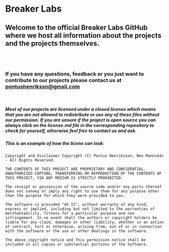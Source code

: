 # Breaker Labs

## Welcome to the official Breaker Labs GitHub where we host all information about the projects and the projects themselves.

<br>
<br>

### If you have any questions, feedback or you just want to contribute to our projects please contact us at pontushenrikssn@gmail.com

<br>

##### **Most of our projects are licensed under a closed license which means that you are not allowed to redistribute or use any of these files without our permission. If you are unsure if the project is open source you can always click on the license.md file in the corresponding repository to check for yourself, otherwise feel free to contact us and ask.**

##### This is an example of how the licene can look:

```
Copyright and disclaimer Copyright (C) Pontus Henriksson, Neo Mannskär - All Rights Reserved.

THE CONTENTS OF THIS PROJECT ARE PROPRIETARY AND CONFIDENTIAL. UNAUTHORIZED COPYING, TRANSFERRING OR REPRODUCTION OF THE CONTENTS OF THIS PROJECT, VIA ANY MEDIUM IS STRICTLY PROHIBITED.

The receipt or possession of the source code and/or any parts thereof does not convey or imply any right to use them for any purpose other than the purpose for which they were provided to you.

The software is provided "AS IS", without warranty of any kind, express or implied, including but not limited to the warranties of merchantability, fitness for a particular purpose and non infringement. In no event shall the authors or copyright holders be liable for any claim, damages or other liability, whether in an action of contract, tort or otherwise, arising from, out of or in connection with the software or the use or other dealings in the software.

The above copyright notice and this permission notice shall be included in all copies or substantial portions of the Software.
```
